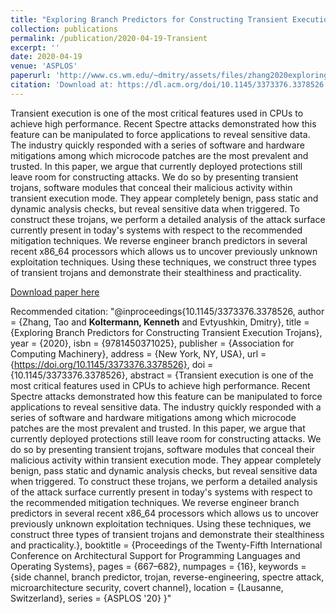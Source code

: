 ```yaml
---
title: "Exploring Branch Predictors for Constructing Transient Execution Trojans"
collection: publications
permalink: /publication/2020-04-19-Transient
excerpt: ''
date: 2020-04-19
venue: 'ASPLOS'
paperurl: 'http://www.cs.wm.edu/~dmitry/assets/files/zhang2020exploring.pdf'
citation: 'Download at: https://dl.acm.org/doi/10.1145/3373376.3378526'
---
```

Transient execution is one of the most critical features used in CPUs to achieve high performance. Recent Spectre attacks demonstrated how this feature can be manipulated to force applications to reveal sensitive data. The industry quickly responded with a series of software and hardware mitigations among which microcode patches are the most prevalent and trusted. In this paper, we argue that currently deployed protections still leave room for constructing attacks. We do so by presenting transient trojans, software modules that conceal their malicious activity within transient execution mode. They appear completely benign, pass static and dynamic analysis checks, but reveal sensitive data when triggered. To construct these trojans, we perform a detailed analysis of the attack surface currently present in today's systems with respect to the recommended mitigation techniques. We reverse engineer branch predictors in several recent x86_64 processors which allows us to uncover previously unknown exploitation techniques. Using these techniques, we construct three types of transient trojans and demonstrate their stealthiness and practicality.

[Download paper here](http://www.cs.wm.edu/~dmitry/assets/files/zhang2020exploring.pdf)

Recommended citation: "@inproceedings{10.1145/3373376.3378526,
author = {Zhang, Tao and **Koltermann, Kenneth** and Evtyushkin, Dmitry},
title = {Exploring Branch Predictors for Constructing Transient Execution Trojans},
year = {2020},
isbn = {9781450371025},
publisher = {Association for Computing Machinery},
address = {New York, NY, USA},
url = {https://doi.org/10.1145/3373376.3378526},
doi = {10.1145/3373376.3378526},
abstract = {Transient execution is one of the most critical features used in CPUs to achieve high performance. Recent Spectre attacks demonstrated how this feature can be manipulated to force applications to reveal sensitive data. The industry quickly responded with a series of software and hardware mitigations among which microcode patches are the most prevalent and trusted. In this paper, we argue that currently deployed protections still leave room for constructing attacks. We do so by presenting transient trojans, software modules that conceal their malicious activity within transient execution mode. They appear completely benign, pass static and dynamic analysis checks, but reveal sensitive data when triggered. To construct these trojans, we perform a detailed analysis of the attack surface currently present in today's systems with respect to the recommended mitigation techniques. We reverse engineer branch predictors in several recent x86_64 processors which allows us to uncover previously unknown exploitation techniques. Using these techniques, we construct three types of transient trojans and demonstrate their stealthiness and practicality.},
booktitle = {Proceedings of the Twenty-Fifth International Conference on Architectural Support for Programming Languages and Operating Systems},
pages = {667–682},
numpages = {16},
keywords = {side channel, branch predictor, trojan, reverse-engineering, spectre attack, microarchitecture security, covert channel},
location = {Lausanne, Switzerland},
series = {ASPLOS '20}
}"
